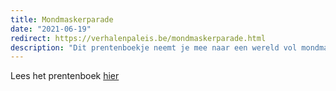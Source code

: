 ```yaml
---
title: Mondmaskerparade
date: "2021-06-19"
redirect: https://verhalenpaleis.be/mondmaskerparade.html
description: "Dit prentenboekje neemt je mee naar een wereld vol mondmaskers door de ogen van een kleine jongen. Ontdek samen met hem dat de gezichten achter deze kleurrijke lapjes nog steeds dezelfde zijn. <br>Voor lezers van 2 tot 4 jaar."
---
```


Lees het prentenboek [hier](mondmaskerparade.html)

<div style="display:none;">
[Titelafbeelding](mondmaskerparade.png)
</div>